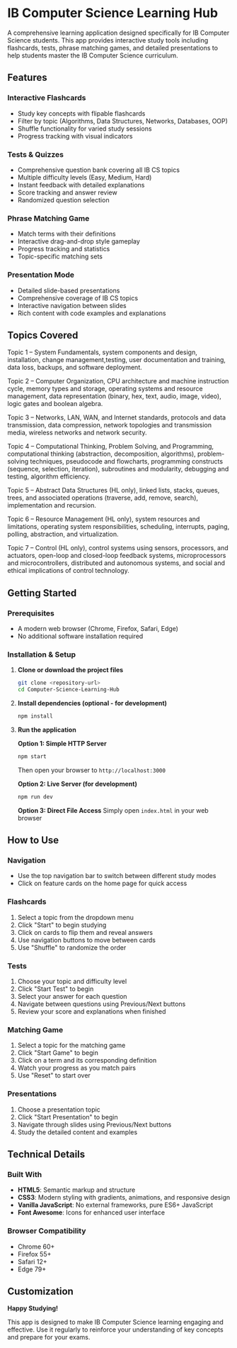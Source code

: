 # IB Computer Science Learning Hub

A comprehensive learning application designed specifically for IB Computer Science students. This app provides interactive study tools including flashcards, tests, phrase matching games, and detailed presentations to help students master the IB Computer Science curriculum.

## Features

###  Interactive Flashcards
- Study key concepts with flipable flashcards
- Filter by topic (Algorithms, Data Structures, Networks, Databases, OOP)
- Shuffle functionality for varied study sessions
- Progress tracking with visual indicators

###  Tests & Quizzes
- Comprehensive question bank covering all IB CS topics
- Multiple difficulty levels (Easy, Medium, Hard)
- Instant feedback with detailed explanations
- Score tracking and answer review
- Randomized question selection

###  Phrase Matching Game
- Match terms with their definitions
- Interactive drag-and-drop style gameplay
- Progress tracking and statistics
- Topic-specific matching sets

###  Presentation Mode
- Detailed slide-based presentations
- Comprehensive coverage of IB CS topics
- Interactive navigation between slides
- Rich content with code examples and explanations

## Topics Covered

Topic 1 – System Fundamentals, system components and design, installation, change management,testing, user documentation and training, data loss, backups, and software deployment.

Topic 2 – Computer Organization, CPU architecture and machine instruction cycle, memory types and storage, operating systems and resource management, data representation (binary, hex, text, audio, image, video), logic gates and boolean algebra.

Topic 3 – Networks, LAN, WAN, and Internet standards, protocols and data transmission, data compression, network topologies and transmission media, wireless networks and network security.

Topic 4 – Computational Thinking, Problem Solving, and Programming, computational thinking (abstraction, decomposition, algorithms), problem-solving techniques, pseudocode and flowcharts, programming constructs (sequence, selection, iteration), subroutines and modularity, debugging and testing, algorithm efficiency.

Topic 5 – Abstract Data Structures (HL only), linked lists, stacks, queues, trees, and associated operations (traverse, add, remove, search), implementation and recursion.

Topic 6 – Resource Management (HL only), system resources and limitations, operating system responsibilities, scheduling, interrupts, paging, polling, abstraction, and virtualization.

Topic 7 – Control (HL only), control systems using sensors, processors, and actuators, open-loop and closed-loop feedback systems, microprocessors and microcontrollers, distributed and autonomous systems, and social and ethical implications of control technology.

## Getting Started

### Prerequisites
- A modern web browser (Chrome, Firefox, Safari, Edge)
- No additional software installation required

### Installation & Setup

1. **Clone or download the project files**
   ```bash
   git clone <repository-url>
   cd Computer-Science-Learning-Hub
   ```

2. **Install dependencies (optional - for development)**
   ```bash
   npm install
   ```

3. **Run the application**
   
   **Option 1: Simple HTTP Server**
   ```bash
   npm start
   ```
   Then open your browser to `http://localhost:3000`

   **Option 2: Live Server (for development)**
   ```bash
   npm run dev
   ```

   **Option 3: Direct File Access**
   Simply open `index.html` in your web browser

## How to Use

### Navigation
- Use the top navigation bar to switch between different study modes
- Click on feature cards on the home page for quick access

### Flashcards
1. Select a topic from the dropdown menu
2. Click "Start" to begin studying
3. Click on cards to flip them and reveal answers
4. Use navigation buttons to move between cards
5. Use "Shuffle" to randomize the order

### Tests
1. Choose your topic and difficulty level
2. Click "Start Test" to begin
3. Select your answer for each question
4. Navigate between questions using Previous/Next buttons
5. Review your score and explanations when finished

### Matching Game
1. Select a topic for the matching game
2. Click "Start Game" to begin
3. Click on a term and its corresponding definition
4. Watch your progress as you match pairs
5. Use "Reset" to start over

### Presentations
1. Choose a presentation topic
2. Click "Start Presentation" to begin
3. Navigate through slides using Previous/Next buttons
4. Study the detailed content and examples

## Technical Details

### Built With
- **HTML5**: Semantic markup and structure
- **CSS3**: Modern styling with gradients, animations, and responsive design
- **Vanilla JavaScript**: No external frameworks, pure ES6+ JavaScript
- **Font Awesome**: Icons for enhanced user interface

### Browser Compatibility
- Chrome 60+
- Firefox 55+
- Safari 12+
- Edge 79+


## Customization

**Happy Studying!** 

This app is designed to make IB Computer Science learning engaging and effective. Use it regularly to reinforce your understanding of key concepts and prepare for your exams.



